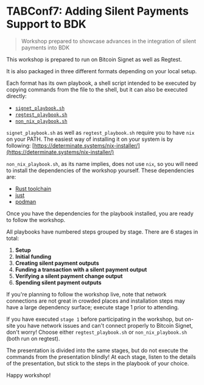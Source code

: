 # TABConf7: Adding Silent Payments Support to BDK

> Workshop prepared to showcase advances in the integration of silent payments into BDK

This workshop is prepared to run on Bitcoin Signet as well as Regtest.

It is also packaged in three different formats depending on your local setup.

Each format has its own playbook, a shell script intended to be executed by copying commands from the file to the shell, but it can also be executed directly:
- [`signet_playbook.sh`](./signet_playbook.sh)
- [`regtest_playbook.sh`](./regtest_playbook.sh)
- [`non_nix_playbook.sh`](./non_nix_playbook.sh)

`signet_playbook.sh` as well as `regtest_playbook.sh` require you to have `nix` on your PATH. The easiest way of installing it on your system is by following:
[https://determinate.systems/nix-installer/](https://determinate.systems/nix-installer/)

`non_nix_playbook.sh`, as its name implies, does not use `nix`, so you will need to install the dependencies of the workshop yourself. These dependencies are:
- [Rust toolchain](https://rustup.rs/)
- [just](https://just.systems/man/en/packages.html)
- [podman](https://podman.io/docs/installation)

Once you have the dependencies for the playbook installed, you are ready to follow the workshop.

All playbooks have numbered steps grouped by stage. There are 6 stages in total:

1. **Setup**
2. **Initial funding**
3. **Creating silent payment outputs**
4. **Funding a transaction with a silent payment output**
5. **Verifying a silent payment change output**
6. **Spending silent payment outputs**

If you're planning to follow the workshop live, note that network connections are not great in crowded places and installation steps may have a large dependency surface; execute stage 1 prior to attending.

If you have executed `stage 1` before participating in the workshop, but on-site you have network issues and can't connect properly to Bitcoin Signet, don't worry! Choose either `regtest_playbook.sh` or `non_nix_playbook.sh` (both run on regtest).

The presentation is divided into the same stages, but do not execute the commands from the presentation blindly! At each stage, listen to the details of the presentation, but stick to the steps in the playbook of your choice.

Happy workshop!
